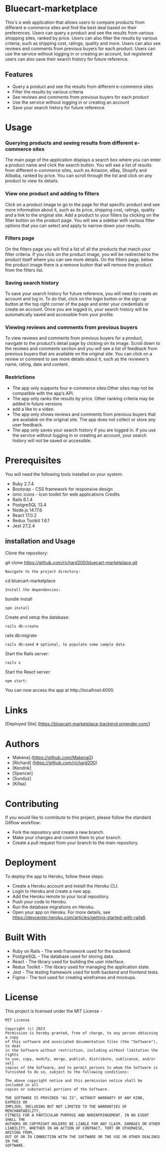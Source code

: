 # Bluecart-marketplace
This's a web application that allows users to compare products from different e-commerce sites and find the best deal based on their preferences. Users can query a product and see the results from various shopping sites, ranked by price. Users can also filter the results by various criteria, such as shipping cost, ratings, quality and more. Users can also see reviews and comments from previous buyers for each product. Users can use the service without logging in or creating an account, but registered users can also save their search history for future reference.

## Features
* Query a product and see the results from different e-commerce sites
* Filter the results by various criteria
* See reviews and comments from previous buyers for each product
* Use the service without logging in or creating an account
* Save your search history for future reference



# Usage
### Querying products and seeing results from different e-commerce sites
The main page of the application displays a search box where you can enter a product name and click the search button. You will see a list of results from different e-commerce sites, such as Amazon, eBay, Shopify and Alibaba, ranked by price. You can scroll through the list and click on any product to view its details.

### View one product and adding to filters
Click on a product image to go to the page for that specific product and see more information about it, such as its price, shipping cost, ratings, quality and a link to the original site. Add a product to your filters by clicking on the filter button on the product page. You will see a sidebar with various filter options that you can select and apply to narrow down your results.

### Filters page
On the filters page you will find a list of all the products that match your filter criteria. If you click on the product image, you will be redirected to the product itself where you can see more details. On the filters page, below the product image there is a remove button that will remove the product from the filters list.

### Saving search history
To save your search history for future reference, you will need to create an account and log in. To do that, click on the login button or the sign up button at the top right corner of the page and enter your credentials or create an account. Once you are logged in, your search history will be automatically saved and accessible from your profile.

### Viewing reviews and comments from previous buyers
To view reviews and comments from previous buyers for a product, navigate to the product’s detail page by clicking on its image. Scroll down to the reviews and comments section and you will see a list of feedback from previous buyers that are available on the original site. You can click on a review or comment to see more details about it, such as the reviewer’s name, rating, date and content.

### Restrictions
 
 * The app only supports four e-commerce sites:Other sites may not be compatible with the app’s API.
 * The app only ranks the results by price. Other ranking criteria may be added in future versions
 * add a like to a video.
 * The app only shows reviews and comments from previous buyers that are available on the original site. The app does not collect or store any user feedback.
 * The app only saves your search history if you are logged in. If you use the service without logging in or creating an account, your search history will not be saved or accessible.

# Prerequisites
You will need the following tools installed on your system:

* Ruby 2.7.4
* Bootsrap - CSS framework for responsive design
* ionic icons - Icon toolkit for web applications Credits
* Rails 6.1.4
* PostgreSQL 13.4
* Node.js 14.17.6
* React 17.0.2
* Redux Toolkit 1.6.1
* Jest 27.2.4

## installation and Usage
Clone the repository:

git clone https://github.com/richard200/bluecart-marketplace.git
```
Navigate to the project directory:
```
cd bluecart-marketplace
```
Install the dependencies:
```
bundle install
```
npm install
```
Create and setup the database:
```
rails db:create
```
rails db:migrate
```
rails db:seed # optional, to populate some sample data
```
Start the Rails server:
```
rails s
```
Start the React server:
```
npm start:
```
You can now access the app at http://localhost:4000.


# Links
[Deployed Site] (https://bluecart-marketplace-backend.onrender.com/)

# Authors
* Makena].(https://github.com/MakenaG)
* [Richard] (https://github.com/richard200)
* [Kendrik]
* [Spencer]
* [Sunduz]
* [Kifaa]

# Contributing
If you would like to contribute to this project, please follow the standard Gitflow workflow:

* Fork the repository and create a new branch.
* Make your changes and commit them to your branch.
* Create a pull request from your branch to the main repository.

# Deployment
To deploy the app to Heroku, follow these steps:

* Create a Heroku account and install the Heroku CLI.
* Login to Heroku and create a new app.
* Add the Heroku remote to your local repository.
* Push your code to Heroku.
* Run the database migrations on Heroku.
* Open your app on Heroku.
For more details, see https://devcenter.heroku.com/articles/getting-started-with-rails6.

# Built With
* Ruby on Rails - The web framework used for the backend.
* PostgreSQL - The database used for storing data.
* React - The library used for building the user interface.
* Redux Toolkit - The library used for managing the application state.
* Jest - The testing framework used for both backend and frontend tests.
* Figma - The tool used for creating wireframes and mockups.

# License
This project is licensed under the MIT License - 
```
MIT License

Copyright (c) 2023 
Permission is hereby granted, free of charge, to any person obtaining a copy
of this software and associated documentation files (the "Software"), to deal
in the Software without restriction, including without limitation the rights
to use, copy, modify, merge, publish, distribute, sublicense, and/or sell
copies of the Software, and to permit persons to whom the Software is
furnished to do so, subject to the following conditions:

The above copyright notice and this permission notice shall be included in all
copies or substantial portions of the Software.

THE SOFTWARE IS PROVIDED "AS IS", WITHOUT WARRANTY OF ANY KIND, EXPRESS OR
IMPLIED, INCLUDING BUT NOT LIMITED TO THE WARRANTIES OF MERCHANTABILITY,
FITNESS FOR A PARTICULAR PURPOSE AND NONINFRINGEMENT. IN NO EVENT SHALL THE
AUTHORS OR COPYRIGHT HOLDERS BE LIABLE FOR ANY CLAIM, DAMAGES OR OTHER
LIABILITY, WHETHER IN AN ACTION OF CONTRACT, TORT OR OTHERWISE, ARISING FROM,
OUT OF OR IN CONNECTION WITH THE SOFTWARE OR THE USE OR OTHER DEALINGS IN THE
SOFTWARE.
```
